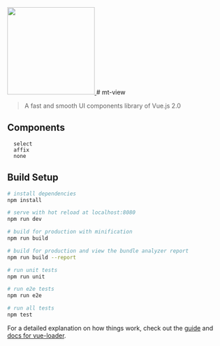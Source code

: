 
<a href="https://mtview.mytijian.cn">
    <img width="200" src="http://mytijian-img.oss-cn-hangzhou.aliyuncs.com/official-web/mtview.png">
</a>
# mt-view

> A fast and smooth UI components library of Vue.js 2.0

## Components
```
  select
  affix
  none
```

## Build Setup

``` bash
# install dependencies
npm install

# serve with hot reload at localhost:8080
npm run dev

# build for production with minification
npm run build

# build for production and view the bundle analyzer report
npm run build --report

# run unit tests
npm run unit

# run e2e tests
npm run e2e

# run all tests
npm test
```

For a detailed explanation on how things work, check out the [guide](http://vuejs-templates.github.io/webpack/) and [docs for vue-loader](http://vuejs.github.io/vue-loader).
